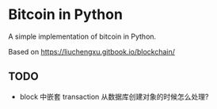 # Bitcoin in Python
A simple implementation of bitcoin in Python.

Based on https://liuchengxu.gitbook.io/blockchain/

## TODO
- block 中嵌套 transaction 从数据库创建对象的时候怎么处理?
